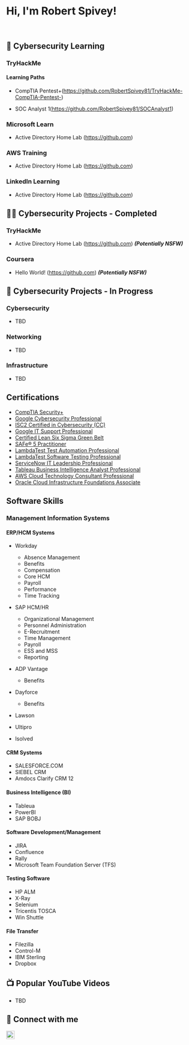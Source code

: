 <h1>Hi, I'm Robert Spivey! <br/><a href="https://www.linkedin.com/in/robert-spivey-2688388/"></a></br></h1>



<h2> 🌱 Cybersecurity Learning </h2>

<h3>TryHackMe</h3>

<h4>Learning Paths</h4>

- CompTIA Pentest+(https://github.com/RobertSpivey81/TryHackMe-CompTIA-Pentest-)</p>
- SOC Analyst 1(https://github.com/RobertSpivey81/SOCAnalyst1)

<h3>Microsoft Learn</h3>

- Active Directory Home Lab (https://github.com)
 
<h3>AWS Training</h3>

- Active Directory Home Lab (https://github.com)

<h3>LinkedIn Learning</h3>

- Active Directory Home Lab (https://github.com)

<h2>👨‍💻 Cybersecurity Projects - Completed </h2>

<h3>TryHackMe</h3>

- Active Directory Home Lab (https://github.com) <b><i>(Potentially NSFW)</b></i>

<h3>Coursera</h3>

- Hello World! (https://github.com) <b><i>(Potentially NSFW)</b></i>

<h2>🔭 Cybersecurity Projects - In Progress </h2>

<h3>Cybersecurity</h3>

- TBD

<h3>Networking</h3>

- TBD

<h3>Infrastructure</h3>

- TBD

<h2>Certifications</h2>

- [CompTIA Security+](https://www.credly.com/badges/45406869-6f0b-45e7-ab4a-4deb1380563a/public_url)
- [Google Cybersecurity Professional](https://www.credly.com/badges/b5b98e6d-7a4e-47d0-9e21-0322a8835aac/public_url)
- [ISC2 Certified in Cybersecurity (CC)](https://www.credly.com/badges/d1eea30a-e995-4a53-a3e9-5ae7a9770ef4/public_url)
- [Google IT Support Professional](https://www.credly.com/badges/18cc18cf-0d01-4936-aa74-c3a41d2c2716/public_url)
- [Certified Lean Six Sigma Green Belt](https://www.udemy.com/certificate/UC-e38cd6e6-08ce-4585-b99d-c6446493e7f3/)
- [SAFe® 5 Practitioner](https://www.credly.com/badges/b0eff2c7-1fad-48ec-980c-dd733fc57ecc/public_url)
- [LambdaTest Test Automation Professional](https://www.linkedin.com/learning/certificates/78cc60f13b46cdb87a86f2bb7e0ac5301245283a1919101922346123d5214e71?lipi=urn%3Ali%3Apage%3Ad_flagship3_profile_view_base_certifications_details%3BtrLYn%2BxbT5yay%2FOvLy%2F9Ig%3D%3D)
- [LambdaTest Software Testing Professional](https://www.linkedin.com/learning/certificates/25475ca4dbabd25b5e66ad1c6516cd4ea985f4ab897e1e5612281ee7f032f284?lipi=urn%3Ali%3Apage%3Ad_flagship3_profile_view_base_certifications_details%3BtrLYn%2BxbT5yay%2FOvLy%2F9Ig%3D%3D)
- [ServiceNow IT Leadership Professional](https://www.linkedin.com/learning/certificates/a665468e6bbd4c565cc7751843ef595ca5ffbf2ca975d14d2581807da5d6ada9)
- [Tableau Business Intelligence Analyst Professional](https://coursera.org/share/0e538c0acd2b38001cd2c93b56d69ff1)
- [AWS Cloud Technology Consultant Professional](https://coursera.org/share/29fd03eb75ee36504621f37c2ad6ff39)
- [Oracle Cloud Infrastructure Foundations Associate](https://catalog-education.oracle.com/pls/certview/sharebadge?id=76EAB6948886F9F306C78E819787151A1D1D28BBC4F72CD1F2406B9F17FA26C8)

<h2>Software Skills</h2>
  <h3>Management Information Systems</h3>
  
  <h4>ERP/HCM Systems</h4>
  
  - Workday
    - Absence Management
    - Benefits
    - Compensation
    - Core HCM
    - Payroll
    - Performance
    - Time Tracking

    
  - SAP HCM/HR
    - Organizational Management
    - Personnel Administration
    - E-Recruitment
    - Time Management
    - Payroll
    - ESS and MSS
    - Reporting

  - ADP Vantage
    - Benefits
  - Dayforce
    - Benefits
  - Lawson
  - Ultipro
  - Isolved

<h4>CRM Systems</h4>

  - SALESFORCE.COM
  - SIEBEL CRM
  - Amdocs Clarify CRM 12

<h4>Business Intelligence (BI)</h4>

  - Tableua
  - PowerBI
  - SAP BOBJ

<h4>Software Development/Management</h4>

  - JIRA
  - Confluence
  - Rally
  - Microsoft Team Foundation Server (TFS)
  
<h4>Testing Software</h4>

  - HP ALM
  - X-Ray
  - Selenium
  - Tricentis TOSCA
  - Win Shuttle
 
<h4>File Transfer</h4>

  - Filezilla
  - Control-M
  - IBM Sterling
  - Dropbox
 
<h2>📺 Popular YouTube Videos</h2>

- TBD
 
<h2> 🤳 Connect with me</h2>

[<img align="left" alt="RobertSpivey | LinkedIn" width="22px" src="https://cdn.jsdelivr.net/npm/simple-icons@v3/icons/linkedin.svg" />][linkedin]

[linkedin]: https://www.linkedin.com/in/robert-spivey-2688388/





